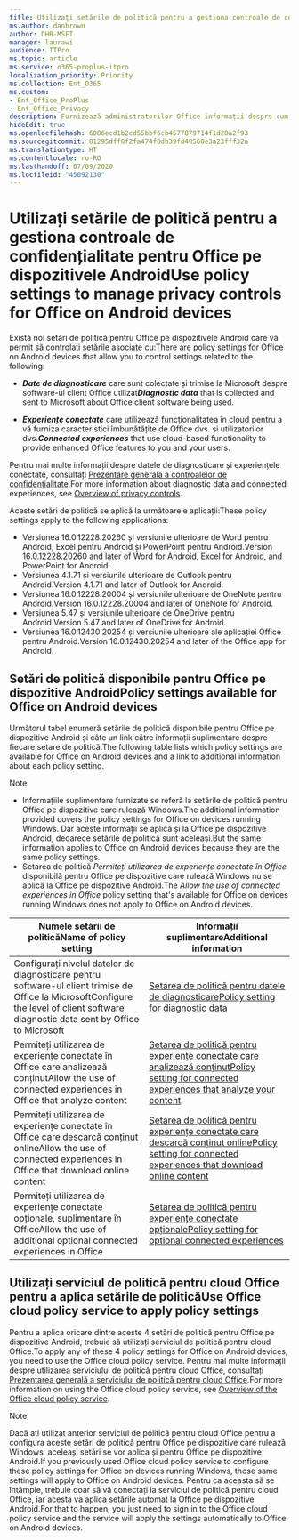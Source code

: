 ```yaml
---
title: Utilizați setările de politică pentru a gestiona controale de confidențialitate pentru Office pe dispozitivele Android
ms.author: danbrown
author: DHB-MSFT
manager: laurawi
audience: ITPro
ms.topic: article
ms.service: o365-proplus-itpro
localization_priority: Priority
ms.collection: Ent_O365
ms.custom:
- Ent_Office_ProPlus
- Ent_Office_Privacy
description: Furnizează administratorilor Office informații despre cum să gestioneze setările de confidențialitate pentru Office pe dispozitive Android.
hideEdit: true
ms.openlocfilehash: 6086ecd1b2cd55bbf6cb4577879714f1d20a2f93
ms.sourcegitcommit: 81295dff0f2fa474f0db39fd40560e3a23fff32a
ms.translationtype: HT
ms.contentlocale: ro-RO
ms.lasthandoff: 07/09/2020
ms.locfileid: "45092130"
---
```

# <a name="use-policy-settings-to-manage-privacy-controls-for-office-on-android-devices"></a><span data-ttu-id="5c1a1-103">Utilizați setările de politică pentru a gestiona controale de confidențialitate pentru Office pe dispozitivele Android</span><span class="sxs-lookup"><span data-stu-id="5c1a1-103">Use policy settings to manage privacy controls for Office on Android devices</span></span>

<span data-ttu-id="5c1a1-104">Există noi setări de politică pentru Office pe dispozitivele Android care vă permit să controlați setările asociate cu:</span><span class="sxs-lookup"><span data-stu-id="5c1a1-104">There are policy settings for Office on Android devices that allow you to control settings related to the following:</span></span>

- <span data-ttu-id="5c1a1-105">***Date de diagnosticare*** care sunt colectate și trimise la Microsoft despre software-ul client Office utilizat</span><span class="sxs-lookup"><span data-stu-id="5c1a1-105">***Diagnostic data*** that is collected and sent to Microsoft about Office client software being used.</span></span>

- <span data-ttu-id="5c1a1-106">***Experiențe conectate*** care utilizează funcționalitatea în cloud pentru a vă furniza caracteristici îmbunătățite de Office dvs. și utilizatorilor dvs.</span><span class="sxs-lookup"><span data-stu-id="5c1a1-106">***Connected experiences*** that use cloud-based functionality to provide enhanced Office features to you and your users.</span></span>

<span data-ttu-id="5c1a1-107">Pentru mai multe informații despre datele de diagnosticare și experiențele conectate, consultați [Prezentare generală a controalelor de confidențialitate](overview-privacy-controls.md).</span><span class="sxs-lookup"><span data-stu-id="5c1a1-107">For more information about diagnostic data and connected experiences, see [Overview of privacy controls](overview-privacy-controls.md).</span></span>

<span data-ttu-id="5c1a1-108">Aceste setări de politică se aplică la următoarele aplicații:</span><span class="sxs-lookup"><span data-stu-id="5c1a1-108">These policy settings apply to the following applications:</span></span>
- <span data-ttu-id="5c1a1-109">Versiunea 16.0.12228.20260 și versiunile ulterioare de Word pentru Android, Excel pentru Android și PowerPoint pentru Android.</span><span class="sxs-lookup"><span data-stu-id="5c1a1-109">Version 16.0.12228.20260 and later of Word for Android, Excel for Android, and PowerPoint for Android.</span></span>
- <span data-ttu-id="5c1a1-110">Versiunea 4.1.71 și versiunile ulterioare de Outlook pentru Android.</span><span class="sxs-lookup"><span data-stu-id="5c1a1-110">Version 4.1.71 and later of Outlook for Android.</span></span>
- <span data-ttu-id="5c1a1-111">Versiunea 16.0.12228.20004 și versiunile ulterioare de OneNote pentru Android.</span><span class="sxs-lookup"><span data-stu-id="5c1a1-111">Version 16.0.12228.20004 and later of OneNote for Android.</span></span>
- <span data-ttu-id="5c1a1-112">Versiunea 5.47 și versiunile ulterioare de OneDrive pentru Android.</span><span class="sxs-lookup"><span data-stu-id="5c1a1-112">Version 5.47 and later of OneDrive for Android.</span></span>
- <span data-ttu-id="5c1a1-113">Versiunea 16.0.12430.20254 și versiunile ulterioare ale aplicației Office pentru Android.</span><span class="sxs-lookup"><span data-stu-id="5c1a1-113">Version 16.0.12430.20254 and later of the Office app for Android.</span></span>

## <a name="policy-settings-available-for-office-on-android-devices"></a><span data-ttu-id="5c1a1-114">Setări de politică disponibile pentru Office pe dispozitive Android</span><span class="sxs-lookup"><span data-stu-id="5c1a1-114">Policy settings available for Office on Android devices</span></span>

<span data-ttu-id="5c1a1-115">Următorul tabel enumeră setările de politică disponibile pentru Office pe dispozitive Android și câte un link către informații suplimentare despre fiecare setare de politică.</span><span class="sxs-lookup"><span data-stu-id="5c1a1-115">The following table lists which policy settings are available for Office on Android devices and a link to additional information about each policy setting.</span></span>

> [!NOTE]
>- <span data-ttu-id="5c1a1-116">Informațiile suplimentare furnizate se referă la setările de politică pentru Office pe dispozitive care rulează Windows.</span><span class="sxs-lookup"><span data-stu-id="5c1a1-116">The additional information provided covers the policy settings for Office on devices running Windows.</span></span> <span data-ttu-id="5c1a1-117">Dar aceste informații se aplică și la Office pe dispozitive Android, deoarece setările de politică sunt aceleași.</span><span class="sxs-lookup"><span data-stu-id="5c1a1-117">But the same information applies to Office on Android devices because they are the same policy settings.</span></span>
>- <span data-ttu-id="5c1a1-118">Setarea de politică *Permiteți utilizarea de experiențe conectate în Office* disponibilă pentru Office pe dispozitive care rulează Windows nu se aplică la Office pe dispozitive Android.</span><span class="sxs-lookup"><span data-stu-id="5c1a1-118">The *Allow the use of connected experiences in Office* policy setting that's available for Office on devices running Windows does not apply to Office on Android devices.</span></span> 


|<span data-ttu-id="5c1a1-119">Numele setării de politică</span><span class="sxs-lookup"><span data-stu-id="5c1a1-119">Name of policy setting</span></span>  |<span data-ttu-id="5c1a1-120">Informații suplimentare</span><span class="sxs-lookup"><span data-stu-id="5c1a1-120">Additional information</span></span> |
|---------|---------|
|<span data-ttu-id="5c1a1-121">Configurați nivelul datelor de diagnosticare pentru software-ul client trimise de Office la Microsoft</span><span class="sxs-lookup"><span data-stu-id="5c1a1-121">Configure the level of client software diagnostic data sent by Office to Microsoft</span></span>|[<span data-ttu-id="5c1a1-122">Setarea de politică pentru datele de diagnosticare</span><span class="sxs-lookup"><span data-stu-id="5c1a1-122">Policy setting for diagnostic data</span></span>](manage-privacy-controls.md#policy-setting-for-diagnostic-data)         |
|<span data-ttu-id="5c1a1-123">Permiteți utilizarea de experiențe conectate în Office care analizează conținut</span><span class="sxs-lookup"><span data-stu-id="5c1a1-123">Allow the use of connected experiences in Office that analyze content</span></span>| [<span data-ttu-id="5c1a1-124">Setarea de politică pentru experiențe conectate care analizează conținut</span><span class="sxs-lookup"><span data-stu-id="5c1a1-124">Policy setting for connected experiences that analyze your content</span></span>](manage-privacy-controls.md#policy-setting-for-connected-experiences-that-analyze-your-content)        |
|<span data-ttu-id="5c1a1-125">Permiteți utilizarea de experiențe conectate în Office care descarcă conținut online</span><span class="sxs-lookup"><span data-stu-id="5c1a1-125">Allow the use of connected experiences in Office that download online content</span></span> |[<span data-ttu-id="5c1a1-126">Setarea de politică pentru experiențe conectate care descarcă conținut online</span><span class="sxs-lookup"><span data-stu-id="5c1a1-126">Policy setting for connected experiences that download online content</span></span>](manage-privacy-controls.md#policy-setting-for-connected-experiences-that-download-online-content)         |
|<span data-ttu-id="5c1a1-127">Permiteți utilizarea de experiențe conectate opționale, suplimentare în Office</span><span class="sxs-lookup"><span data-stu-id="5c1a1-127">Allow the use of additional optional connected experiences in Office</span></span> |[<span data-ttu-id="5c1a1-128">Setarea de politică pentru experiențe conectate opționale</span><span class="sxs-lookup"><span data-stu-id="5c1a1-128">Policy setting for optional connected experiences</span></span>](manage-privacy-controls.md#policy-setting-for-optional-connected-experiences)|



## <a name="use-office-cloud-policy-service-to-apply-policy-settings"></a><span data-ttu-id="5c1a1-129">Utilizați serviciul de politică pentru cloud Office pentru a aplica setările de politică</span><span class="sxs-lookup"><span data-stu-id="5c1a1-129">Use Office cloud policy service to apply policy settings</span></span>

<span data-ttu-id="5c1a1-130">Pentru a aplica oricare dintre aceste 4 setări de politică pentru Office pe dispozitive Android, trebuie să utilizați serviciul de politică pentru cloud Office.</span><span class="sxs-lookup"><span data-stu-id="5c1a1-130">To apply any of these 4 policy settings for Office on Android devices, you need to use the Office cloud policy service.</span></span> <span data-ttu-id="5c1a1-131">Pentru mai multe informații despre utilizarea serviciului de politică pentru cloud Office, consultați [Prezentarea generală a serviciului de politică pentru cloud Office](../overview-office-cloud-policy-service.md).</span><span class="sxs-lookup"><span data-stu-id="5c1a1-131">For more information on using the Office cloud policy service, see [Overview of the Office cloud policy service](../overview-office-cloud-policy-service.md).</span></span>

> [!NOTE]
> <span data-ttu-id="5c1a1-132">Dacă ați utilizat anterior serviciul de politică pentru cloud Office pentru a configura aceste setări de politică pentru Office pe dispozitive care rulează Windows, aceleași setări se vor aplica și pentru Office pe dispozitive Android.</span><span class="sxs-lookup"><span data-stu-id="5c1a1-132">If you previously used Office cloud policy service to configure these policy settings for Office on devices running Windows, those same settings will apply to Office on Android devices.</span></span> <span data-ttu-id="5c1a1-133">Pentru ca aceasta să se întâmple, trebuie doar să vă conectați la serviciul de politică pentru cloud Office, iar acesta va aplica setările automat la Office pe dispozitive Android.</span><span class="sxs-lookup"><span data-stu-id="5c1a1-133">For that to happen, you just need to sign in to the Office cloud policy service and the service will apply the settings automatically to Office on Android devices.</span></span>
